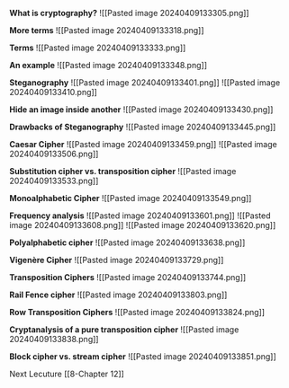 **What is cryptography?**
![[Pasted image 20240409133305.png]]

**More terms**
![[Pasted image 20240409133318.png]]

**Terms**
![[Pasted image 20240409133333.png]]

**An example**
![[Pasted image 20240409133348.png]]

**Steganography**
![[Pasted image 20240409133401.png]]
![[Pasted image 20240409133410.png]]

**Hide an image inside another**
![[Pasted image 20240409133430.png]]

**Drawbacks of Steganography**
![[Pasted image 20240409133445.png]]

**Caesar Cipher**
![[Pasted image 20240409133459.png]]
![[Pasted image 20240409133506.png]]

**Substitution cipher vs. transposition cipher**
![[Pasted image 20240409133533.png]]

**Monoalphabetic Cipher**
![[Pasted image 20240409133549.png]]

**Frequency analysis**
![[Pasted image 20240409133601.png]]
![[Pasted image 20240409133608.png]]
![[Pasted image 20240409133620.png]]

**Polyalphabetic cipher**
![[Pasted image 20240409133638.png]]

**Vigenère Cipher**
![[Pasted image 20240409133729.png]]

**Transposition Ciphers**
![[Pasted image 20240409133744.png]]

**Rail Fence cipher**
![[Pasted image 20240409133803.png]]

**Row Transposition Ciphers**
![[Pasted image 20240409133824.png]]

**Cryptanalysis of a pure transposition cipher**
![[Pasted image 20240409133838.png]]

**Block cipher vs. stream cipher**
![[Pasted image 20240409133851.png]]

Next Lecuture
[[8-Chapter 12]]

